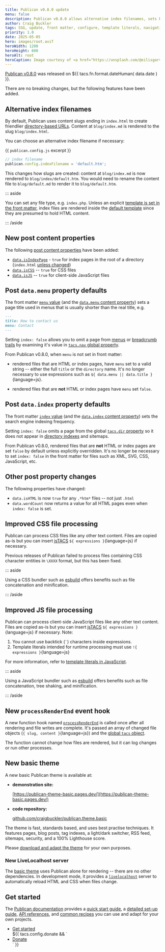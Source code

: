 ```yaml
---
title: Publican v0.8.0 update
menu: false
description: Publican v0.8.0 allows alternative index filenames, sets better default properties, and has a new event hook. An example theme is available.
author: Craig Buckler
tags: SSG, update, front matter, configure, template literals, navigation, event hooks, LiveLocalhost
priority: 1.0
date: 2025-05-05
hero: images/root.avif
heroWidth: 1200
heroHeight: 600
heroAlt: root
heroCaption: Image courtesy of <a href="https://unsplash.com/@eilisgarvey">Eilis Garvey</a>
---
```


[Publican v0.8.0](https://www.npmjs.com/package/publican) was released on <time datetime="${{ tacs.fn.format.dateISO( data.date ) }}">${{ tacs.fn.format.dateHuman( data.date ) }}</time>.

There are no breaking changes, but the following features have been added.


## Alternative index filenames

By default, Publican uses content slugs ending in `index.html` to create friendlier [directory-based URLs](--ROOT--docs/setup/content/#directory-structure). Content at `blog/index.md` is rendered to the slug `blog/index.html`.

You can choose an alternative index filename if necessary:

{{ `publican.config.js` excerpt }}
```js
// index filename
publican.config.indexFilename = 'default.htm';
```

This changes how slugs are created: content at `blog/index.md` is now rendered to `blog/index/default.htm`. You would need to rename the content file to `blog/default.md` to render it to `blog/default.htm`.

::: aside

You can set any file type, e.g. `index.php`. Unless an explicit [template is set in the front matter](--ROOT--docs/reference/front-matter/#template), index files are rendered inside the [default template](#default-template) since they are presumed to hold HTML content.

::: /aside


## New post content properties

The following [post content properties](--ROOT--docs/reference/content-properties/) have been added:

* [`data.isIndexPage`](--ROOT--docs/reference/content-properties/#dataisindexpage) - `true` for index pages in the root of a directory (`index.html` [unless changed](#alternative-index-filenames))
* [`data.isCSS`](--ROOT--docs/reference/content-properties/#dataiscss) -- `true` for CSS files
* [`data.isJS`](--ROOT--docs/reference/content-properties/#dataisjs) -- `true` for client-side JavaScript files


## Post `data.menu` property defaults

The front matter [`menu` value](--ROOT--docs/reference/front-matter/#menu) (and the [`data.menu` content property](--ROOT--docs/reference/content-properties/#datamenu)) sets a page title used in menus that is usually shorter than the real title, e.g.

```md
---
title: How to contact us
menu: Contact
---
```

Setting `index: false` allows you to omit a page from [menus](--ROOT--docs/recipe/navigation/main-menu/) or [breadcrumb trails](--ROOT--docs/recipe/navigation/breadcrumb-links/) by examining it's value in [`tacs.nav` global property](--ROOT--docs/reference/global-properties/#tacsnav).

From Publican v0.8.0, when `menu` is not set in front matter:

* rendered files that are HTML or index pages, have `menu` set to a valid string -- either the full `title` or the `directory` name. It's no longer necessary to use expressions such as `${ data.menu || data.title }`{language=js}.

* rendered files that are **not** HTML or index pages have `menu` set `false`.


## Post `data.index` property defaults

The front matter [`index` value](--ROOT--docs/reference/front-matter/#index) (and the [`data.index` content property](--ROOT--docs/reference/content-properties/#dataindex)) sets the search engine indexing frequency.

Setting `index: false` omits a page from the global [`tacs.dir` property](--ROOT--docs/reference/global-properties/#tacsdir) so it does not appear in [directory indexes](--ROOT--docs/setup/directory-indexes/) and sitemaps.

From Publican v0.8.0, rendered files that are **not** HTML or index pages are set `false` by default unless explicitly overridden. It's no longer be necessary to set `index: false` in the front matter for files such as XML, SVG, CSS, JavaScript, etc.


## Other post property changes

The following properties have changed:

* `data.isHTML` is now `true` for any `.*htm*` files -- not just `.html`
* `data.wordCount` now returns a value for all HTML pages even when `index: false` is set.


## Improved CSS file processing

Publican can process CSS files like any other text content. Files are copied as-is but you can insert [jsTACS](--ROOT--docs/setup/jstacs/) `${ expressions }`{language=js} if necessary.

Previous releases of Publican failed to process files containing CSS character entities in `\XXXX` format, but this has been fixed.

::: aside

Using a CSS bundler such as [esbuild](--ROOT--docs/recipe/build/esbuild/) offers benefits such as file concatenation and minification.

::: /aside


## Improved JS file processing

Publican can process client-side JavaScript files like any other text content. Files are copied as-is but you can insert [jsTACS](--ROOT--docs/setup/jstacs/) `${ expressions }`{language=js} if necessary. Note:

1. You cannot use backtick (<code>`</code>) characters inside expressions.
1. Template literals intended for runtime processing must use `!{ expressions }`{language=js}

For more information, refer to [template literals in JavaScript](--ROOT--docs/setup/jstacs/#template-literals-in-javascript).

::: aside

Using a JavaScript bundler such as [esbuild](--ROOT--docs/recipe/build/esbuild/) offers benefits such as file concatenation, tree shaking, and minification.

::: /aside


## New `processRenderEnd` event hook

A new function hook named [`processRenderEnd`](--ROOT--docs/reference/event-functions/#processrenderend) is called once after all rendering and file writes are complete. It's passed an array of changed file objects (`{ slug, content }`{language=js}) and the [global `tacs` object](--ROOT--docs/reference/global-properties/).

The function cannot change how files are rendered, but it can log changes or run other processes.


## New basic theme

A new basic Publican theme is available at:

* **demonstration site:**

  [https://publican-theme-basic.pages.dev/](https://publican-theme-basic.pages.dev/)

* **code repository:**

  [github.com/craigbuckler/publican.theme.basic](https://github.com/craigbuckler/publican.theme.basic)

The theme is fast, standards based, and uses best practise techniques. It features pages, blog posts, tag indexes, a light/dark switcher, RSS feed, sitemaps, security, and a 100% Lighthouse score.

Please [download and adapt the theme](https://github.com/craigbuckler/publican.theme.basic) for your own purposes.


### New LiveLocalhost server

The [basic theme](#new-basic-theme) uses Publican alone for rendering -- there are no other dependencies. In development mode, it provides a [`livelocalhost`](https://www.npmjs.com/package/livelocalhost) server to automatically reload HTML and CSS when files change.


## Get started

The [Publican documentation](--ROOT--docs/) provides a [quick start guide](--ROOT--docs/quickstart/concepts/), a [detailed set-up guide](--ROOT--docs/setup/content/), [API references](--ROOT--docs/reference/publican-options/), and [common recipes](--ROOT--docs/recipe/) you can use and adapt for your own projects.

<ul class="flexcenter">
  <li><a href="--ROOT--docs/quickstart/concepts/" class="button">Get started</a></li>
  ${{ tacs.config.donate && `<li><a href="${ tacs.config.donate }" class="button">Donate</a></li>` }}
</ul>

